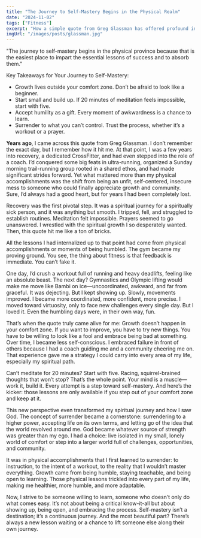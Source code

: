 ```yaml
---
title: "The Journey to Self-Mastery Begins in the Physical Realm"
date: "2024-11-02"
tags: ["Fitness"]
excerpt: "How a simple quote from Greg Glassman has offered profound insight."
imgUrl: "/images/posts/glassman.jpg"
---
```


"The journey to self-mastery begins in the physical province because that is the easiest place to impart the essential lessons of success and to absorb them."

Key Takeaways for Your Journey to Self-Mastery:
- Growth lives outside your comfort zone. Don’t be afraid to look like a beginner.
- Start small and build up. If 20 minutes of meditation feels impossible, start with five.
- Accept humility as a gift. Every moment of awkwardness is a chance to learn.
- Surrender to what you can’t control. Trust the process, whether it’s a workout or a prayer.

<strong>Years ago</strong>, I came across this quote from Greg Glassman. I don’t remember the exact day, but I remember how it hit me. At that point, I was a few years into recovery, a dedicated CrossFitter, and had even stepped into the role of a coach. I’d conquered some big feats in ultra-running, organized a Sunday morning trail-running group rooted in a shared ethos, and had made significant strides forward. Yet what mattered more than my physical accomplishments was the shift from being an unfit, self-centered, insecure mess to someone who could finally appreciate growth and community. Sure, I’d always had a good heart, but for years I had been completely lost.

Recovery was the first pivotal step. It was a spiritual journey for a spiritually sick person, and it was anything but smooth. I tripped, fell, and struggled to establish routines. Meditation felt impossible. Prayers seemed to go unanswered. I wrestled with the spiritual growth I so desperately wanted. Then, this quote hit me like a ton of bricks.

All the lessons I had internalized up to that point had come from physical accomplishments or moments of being humbled. The gym became my proving ground. You see, the thing about fitness is that feedback is immediate. You can’t fake it.

One day, I’d crush a workout full of running and heavy deadlifts, feeling like an absolute beast. The next day? Gymnastics and Olympic lifting would make me move like Bambi on ice—uncoordinated, awkward, and far from graceful. It was dejecting. But I kept showing up. Slowly, movements improved. I became more coordinated, more confident, more precise. I moved toward virtuosity, only to face new challenges every single day. But I loved it. Even the humbling days were, in their own way, fun.

That’s when the quote truly came alive for me: Growth doesn’t happen in your comfort zone. If you want to improve, you have to try new things. You have to be willing to look like a fool and embrace being bad at something. Over time, I became less self-conscious. I embraced failure in front of others because I had a coach guiding me and a community cheering me on. That experience gave me a strategy I could carry into every area of my life, especially my spiritual path.

Can’t meditate for 20 minutes? Start with five. Racing, squirrel-brained thoughts that won’t stop? That’s the whole point. Your mind is a muscle—work it, build it. Every attempt is a step toward self-mastery. And here’s the kicker: those lessons are only available if you step out of your comfort zone and keep at it.

This new perspective even transformed my spiritual journey and how I saw God. The concept of surrender became a cornerstone: surrendering to a higher power, accepting life on its own terms, and letting go of the idea that the world revolved around me. God became whatever source of strength was greater than my ego. I had a choice: live isolated in my small, lonely world of comfort or step into a larger world full of challenges, opportunities, and community.

It was in physical accomplishments that I first learned to surrender: to instruction, to the intent of a workout, to the reality that I wouldn’t master everything. Growth came from being humble, staying teachable, and being open to learning. Those physical lessons trickled into every part of my life, making me healthier, more humble, and more adaptable.

Now, I strive to be someone willing to learn, someone who doesn’t only do what comes easy. It’s not about being a critical know-it-all but about showing up, being open, and embracing the process. Self-mastery isn’t a destination; it’s a continuous journey. And the most beautiful part? There’s always a new lesson waiting or a chance to lift someone else along their own journey.